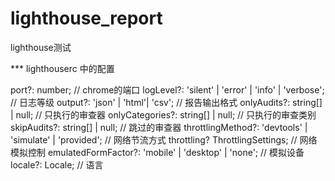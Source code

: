 # lighthouse_report
lighthouse测试

<!-- 'https://www.baidu.com' -->

*** lighthouserc 中的配置

port?: number; // chrome的端口
logLevel?: 'silent' | 'error' | 'info' | 'verbose'; // 日志等级
output?: 'json' | 'html'| 'csv'; // 报告输出格式
onlyAudits?: string[] | null; // 只执行的审查器
onlyCategories?: string[] | null; // 只执行的审查类别
skipAudits?: string[] | null; // 跳过的审查器
throttlingMethod?: 'devtools' | 'simulate' | 'provided'; // 网络节流方式
throttling? ThrottlingSettings; // 网络模拟控制
emulatedFormFactor?: 'mobile' | 'desktop' | 'none'; // 模拟设备
locale?: Locale; // 语言